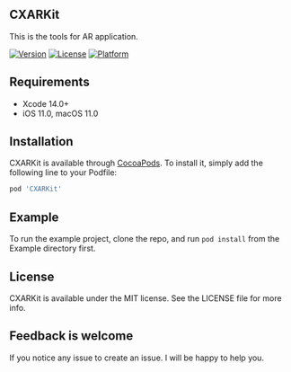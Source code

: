 ## CXARKit

This is the tools for AR application.

<!--[![CI Status](https://img.shields.io/travis/itenfay/CXARKit.svg?style=flat)](https://travis-ci.org/itenfay/CXARKit) -->
[![Version](https://img.shields.io/cocoapods/v/CXARKit.svg?style=flat)](https://cocoapods.org/pods/CXARKit)
[![License](https://img.shields.io/cocoapods/l/CXARKit.svg?style=flat)](https://cocoapods.org/pods/CXARKit)
[![Platform](https://img.shields.io/cocoapods/p/CXARKit.svg?style=flat)](https://cocoapods.org/pods/CXARKit)

## Requirements

* Xcode 14.0+
* iOS 11.0, macOS 11.0

## Installation

CXARKit is available through [CocoaPods](https://cocoapods.org). To install
it, simply add the following line to your Podfile:

```ruby
pod 'CXARKit'
```

## Example

To run the example project, clone the repo, and run `pod install` from the Example directory first.

## License

CXARKit is available under the MIT license. See the LICENSE file for more info.

## Feedback is welcome

If you notice any issue to create an issue. I will be happy to help you.
